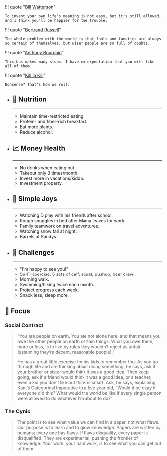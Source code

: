 <div class="grid" markdown>

!!! quote "[Bill Watterson](https://www.graduationwisdom.com/speeches/0025-watterson.htm)"

	To invent your own life's meaning is not easy, but it's still allowed, and I think you'll be happier for the trouble.

!!! quote "[Bertrand Russell](https://www.columbia.edu/~ey2172/russell.html)"

	The whole problem with the world is that fools and fanatics are always so certain of themselves, but wiser people are so full of doubts.

!!! quote "[Anthony Bourdain](https://www.reddit.com/r/IAmA/comments/197ji0/i_am_anthony_bourdain_ask_me_anything/c8lhrth/)"

	This bus makes many stops. I have no expectation that you will like all of them.

!!! quote "[Kill la Kill](https://streamable.com/6q8n)"

	Nonsense? That's how we roll.

</div>

<div class="grid cards" markdown>

-	## 🥗 Nutrition

	---

	* Maintain time-restricted eating.
	* Protein- and fiber-rich breakfast.
	* Eat more plants.
	* Reduce alcohol.

-	## 📈 Money Health

	---

	* No drinks when eating out.
	* Takeout only 3 times/month.
	* Invest more in vacations/kiddo.
	* Investment property.

-	## 🐬 Simple Joys

	---

	* Watching D play with his friends after school.
	* Rough snuggles in bed after Mama leaves for work.
	* Family teamwork on travel adventures.
	* Watching snow fall at night.
	* Barrels at Sandys.

-	## 💪 Challenges

	---

	* "I'm happy to see you!"
	* Su-Fr exercise: 5 sets of calf, squat, pushup, bear crawl.
	* Morning walk.
	* Swimming/hiking twice each month.
	* Project progress each week.
	* Snack less, sleep more.


</div>

## 🔬 Focus

### Social Contract
> “You are people on earth. You are not alone here, and that means you owe the other people on earth certain things. What you owe them, more or less, is to live by rules they wouldn’t reject as unfair (assuming they’re decent, reasonable people).”
> 
> He has a great little exercise for his kids to remember too. As you go through life and are thinking about doing something, he says, ask if your brother or sister would think it was a good idea. Then keep going, ask if a friend would think it was a good idea, or a teacher, even a kid you don’t like but think is smart. Ask, he says, explaining Kant’s Categorical Imperative to a five year old, “Would it be okay if everyone did this? What would the world be like if every single person were allowed to do whatever I’m about to do?”

### The Cynic
> The point is to see what value we can find in a paper, not what flaws. Our purpose is to learn and to grow knowledge. Papers are written by humans; every one has flaws. If flaws disqualify, every paper is disqualified. They are experimental, pushing the frontier of knowledge. Your work, your hard work, is to see what you can get out of them.
